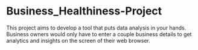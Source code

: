 # Business_Healthiness-Project
This project aims to develop a tool that puts data analysis in your hands. Business owners would only have to enter a couple business details to get analytics and insights on the screen of their web browser.
